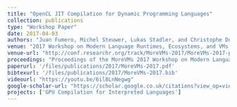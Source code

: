```yaml
---
title: "OpenCL JIT Compilation for Dynamic Programming Languages"
collection: publications
type: "Workshop Paper"
date: 2017-04-03
authors: "Juan Fumero, Michel Steuwer, Lukas Stadler, and Christophe Dubach"
venue: "2017 Workshop on Modern Language Runtimes, Ecosystems, and VMs (MoreVMs)"
venue-url: "http://conf.researchr.org/track/MoreVMs-2017/MoreVMs-2017-papers"
proceedings: "Proceedings of the MoreVMs 2017 Workshop on Modern Language Runtimes, Ecosystems, and VMs, Brussels @ &lt;Programming&gt;, Belgium, April 3, 2017"
paperurl: '/files/publications/2017/MoreVMs-2017.pdf'
bibtexurl: '/files/publications/2017/MoreVMs-2017.bib'
videourl: "https://youtu.be/6il8LnNegwg"
google-scholar-url: "https://scholar.google.co.uk/citations?view_op=view_citation&hl=en&user=XdXJRZEAAAAJ&cstart=20&citation_for_view=XdXJRZEAAAAJ:9ZlFYXVOiuMC"
projects: ['GPU Compilation for Interpreted Languages']
---
```

